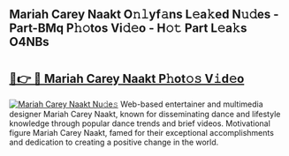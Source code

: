 ## Mariah Carey Naakt O𝚗𝚕yf𝚊ns L𝚎a𝚔ed N𝚞𝚍es - Part-BMq P𝚑𝚘tos Vi𝚍𝚎o - H𝚘𝚝 Part L𝚎a𝚔s O4NBs

# <h2><a href="http://kfb6z5g.oniu.top/?m=Mariah+Carey+Naakt">🔗👉 🔴 Mariah Carey Naakt P𝚑ot𝚘𝚜 V𝚒d𝚎o</a></h2>

[![Mariah Carey Naakt Nu𝚍e𝚜](https://i.imgur.com/0qMVB7G.gif)](http://kfb6z5g.oniu.top/?m=Mariah+Carey+Naakt)
Web-based entertainer and multimedia designer Mariah Carey Naakt, known for disseminating dance and lifestyle knowledge through popular dance trends and brief videos. Motivational figure Mariah Carey Naakt, famed for their exceptional accomplishments and dedication to creating a positive change in the world.  

